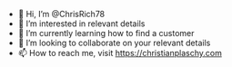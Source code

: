 - 👋 Hi, I’m @ChrisRich78
- 👀 I’m interested in relevant details
- 🌱 I’m currently learning how to find a customer
- 💞️ I’m looking to collaborate on your relevant details
- 📫 How to reach me, visit https://christianplaschy.com

<!---
ChrisRich78/ChrisRich78 is a ✨ special ✨ repository because its `README.md` (this file) appears on your GitHub profile.
You can click the Preview link to take a look at your changes.
--->

